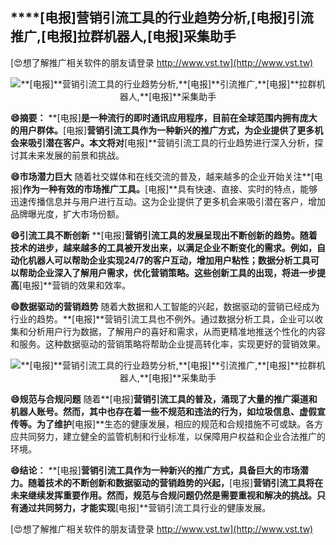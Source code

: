 ## ****[电报]**营销引流工具的行业趋势分析,**[电报]**引流推广,**[电报]**拉群机器人,**[电报]**采集助手**

[😍想了解推广相关软件的朋友请登录 http://www.vst.tw](http://www.vst.tw)

 <center><img src="https://vst.tw/MP4/tuiguang/png/3.png" alt="**[电报]**营销引流工具的行业趋势分析,**[电报]**引流推广,**[电报]**拉群机器人,**[电报]**采集助手"></center>

**😄摘要：**
**[电报]**是一种流行的即时通讯应用程序，目前在全球范围内拥有庞大的用户群体。**[电报]**营销引流工具作为一种新兴的推广方式，为企业提供了更多机会来吸引潜在客户。本文将对**[电报]**营销引流工具的行业趋势进行深入分析，探讨其未来发展的前景和挑战。

**😄市场潜力巨大**
随着社交媒体和在线交流的普及，越来越多的企业开始关注**[电报]**作为一种有效的市场推广工具。**[电报]**具有快速、直接、实时的特点，能够迅速传播信息并与用户进行互动。这为企业提供了更多机会来吸引潜在客户，增加品牌曝光度，扩大市场份额。

**😄引流工具不断创新**
**[电报]**营销引流工具的发展呈现出不断创新的趋势。随着技术的进步，越来越多的工具被开发出来，以满足企业不断变化的需求。例如，自动化机器人可以帮助企业实现24/7的客户互动，增加用户粘性；数据分析工具可以帮助企业深入了解用户需求，优化营销策略。这些创新工具的出现，将进一步提高**[电报]**营销的效果和效率。

**😄数据驱动的营销趋势**
随着大数据和人工智能的兴起，数据驱动的营销已经成为行业的趋势。**[电报]**营销引流工具也不例外。通过数据分析工具，企业可以收集和分析用户行为数据，了解用户的喜好和需求，从而更精准地推送个性化的内容和服务。这种数据驱动的营销策略将帮助企业提高转化率，实现更好的营销效果。

 <center><img src="https://vst.tw/MP4/tuiguang/png/1.png" alt="**[电报]**营销引流工具的行业趋势分析,**[电报]**引流推广,**[电报]**拉群机器人,**[电报]**采集助手"></center>

**😄规范与合规问题**
随着**[电报]**营销引流工具的普及，涌现了大量的推广渠道和机器人账号。然而，其中也存在着一些不规范和违法的行为，如垃圾信息、虚假宣传等。为了维护**[电报]**生态的健康发展，相应的规范和合规措施不可或缺。各方应共同努力，建立健全的监管机制和行业标准，以保障用户权益和企业合法推广的环境。

**😄结论：**
**[电报]**营销引流工具作为一种新兴的推广方式，具备巨大的市场潜力。随着技术的不断创新和数据驱动的营销趋势的兴起，**[电报]**营销引流工具将在未来继续发挥重要作用。然而，规范与合规问题仍然是需要重视和解决的挑战。只有通过共同努力，才能实现**[电报]**营销引流工具行业的健康发展。

[😍想了解推广相关软件的朋友请登录 http://www.vst.tw](http://www.vst.tw)



